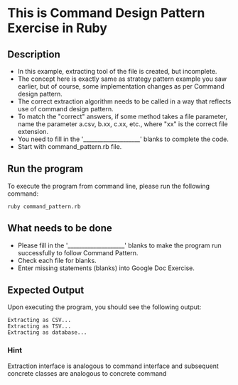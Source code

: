 # This is Command Design Pattern Exercise in Ruby
## Description
* In this example, extracting tool of the file is created, but incomplete.
* The concept here is exactly same as strategy pattern example you saw earlier, but of course, some implementation
changes as per Command design pattern.
* The correct extraction algorithm needs to be called in a way that reflects use of command design pattern.
* To match the "correct" answers, if some method takes a file parameter, name the parameter a.csv, b.xx, c.xx, etc.,
where "xx" is the correct file extension.
* You need to fill in the '____________________' blanks to complete the code.
* Start with command_pattern.rb file.

## Run the program
To execute the program from command line, please run the following command:

```
ruby command_pattern.rb
```

## What needs to be done
* Please fill in the '____________________'  blanks to make the program run successfully to follow Command Pattern.
* Check each file for blanks.
* Enter missing statements (blanks) into Google Doc Exercise.

## Expected Output
Upon executing the program, you should see the following output:

```
Extracting as CSV...
Extracting as TSV...
Extracting as database...
```

### Hint
Extraction interface is analogous to command interface and subsequent concrete classes are analogous to concrete command
